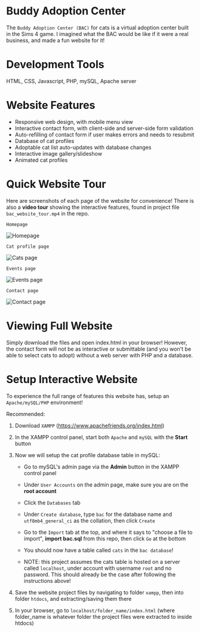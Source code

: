 # Buddy Adoption Center

The `Buddy Adoption Center (BAC)` for cats is a virtual adoption center built in 
the Sims 4 game. I imagined what the BAC would be like if it were a real 
business, and made a fun website for it! 

# Development Tools 

HTML, CSS, Javascript, PHP, mySQL, Apache server 

# Website Features 

- Responsive web design, with mobile menu view 
- Interactive contact form, with client-side and server-side form validation 
- Auto-refilling of contact form if user makes errors and needs to resubmit 
- Database of cat profiles 
- Adoptable cat list auto-updates with database changes 
- Interactive image gallery/slideshow 
- Animated cat profiles 

# Quick Website Tour
Here are screenshots of each page of the website for convenience! There is
also a **video tour** showing the interactive features, found in project file 
`bac_website_tour.mp4` in the repo. 

`Homepage` 

![Homepage](images/index.png?raw=true)

`Cat profile page` 

![Cats page](images/cats.png?raw=true)

`Events page` 

![Events page](images/events.png?raw=true)

`Contact page` 

![Contact page](images/contact.png?raw=true)

# Viewing Full Website 

Simply download the files and open index.html in your browser! However, the 
contact form will not be as interactive or submittable (and you won't be able 
to select cats to adopt) without a web server with PHP and a database. 

# Setup Interactive Website 

To experience the full range of features this website has, setup an
`Apache/mySQL/PHP` environment! 

Recommended: 
1. Download `XAMPP` (https://www.apachefriends.org/index.html)
2. In the XAMPP control panel, start both `Apache` and `mySQL` with the **Start** button
3. Now we will setup the cat profile database table in mySQL: 
   * Go to mySQL's admin page via the **Admin** button in the XAMPP control panel 
   * Under `User Accounts` on the admin page, make sure you are on the **root account** 
   * Click the `Databases` tab 
   * Under `Create database`, type `bac` for the database name and `utf8mb4_general_ci`
as the collation, then click `Create` 
   * Go to the `Import` tab at the top, and where it says to "choose a file to import", 
**import bac.sql** from this repo, then click `Go` at the bottom
   * You should now have a table called `cats` in the `bac database`! 

   * NOTE: this project assumes the cats table is hosted on a server called 
  `localhost`, under account with username `root` and no password. This should
  already be the case after following the instructions above! 

4. Save the website project files by navigating to folder `xampp`, then into 
folder `htdocs`, and extracting/saving them there 
5. In your browser, go to `localhost/folder_name/index.html` (where folder_name
is whatever folder the project files were extracted to inside htdocs) 
